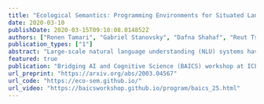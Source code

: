 ```yaml
---
title: "Ecological Semantics: Programming Environments for Situated Language Understanding"
date: 2020-03-10
publishDate: 2020-03-15T09:10:08.014852Z
authors: ["Ronen Tamari", "Gabriel Stanovsky", "Dafna Shahaf", "Reut Tsarfaty"]
publication_types: ["1"]
abstract: "Large-scale natural language understanding (NLU) systems have made impressive progress: they can be applied flexibly across a variety of tasks, and employ minimal structural assumptions. However, extensive empirical research has shown this to be a double-edged sword, coming at the cost of shallow understanding: inferior generalization, grounding and explainability. Grounded language learning approaches offer the promise of deeper understanding by situating learning in richer, more structured training environments, but are limited in scale to relatively narrow, predefined domains. How might we enjoy the best of both worlds: grounded, general NLU? Following extensive contemporary cognitive science, we propose treating environments as ``first-class citizens'' in semantic representations, worthy of research and development in their own right. Importantly, models should also be partners in the creation and configuration of environments, rather than just actors within them, as in existing approaches. To do so, we argue that models must begin to understand and program in the language of affordances (which define possible actions in a given situation) both for online, situated discourse comprehension, as well as large-scale, offline common-sense knowledge mining. To this end we propose an environment-oriented ecological semantics, outlining theoretical and practical approaches towards implementation. We further provide actual demonstrations building upon interactive fiction programming languages."
featured: true
publication: "Bridging AI and Cognitive Science (BAICS) workshop at ICLR2020"
url_preprint: "https://arxiv.org/abs/2003.04567"
url_code: "https://eco-sem.github.io/"
url_video: "https://baicsworkshop.github.io/program/baics_25.html"
---
```

